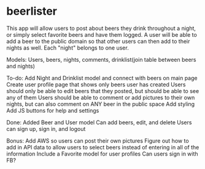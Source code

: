 # beerlister

This app will allow users to post about beers they drink throughout a night, or simply select favorite beers and have them logged.
A user will be able to add a beer to the public domain so that other users can then add to their nights as well.  Each "night" belongs to one user.


Models:
Users, beers, nights, comments, drinklist(join table between beers and nights)

To-do:
Add Night and Drinklist model and connect with beers on main page
Create user profile page that shows only beers user has created
Users should only be able to edit beers that they posted, but should be able to see any of them
Users should be able to comment or add pictures to their own nights, but can also comment on ANY beer in the public space
Add styling
Add JS buttons for help and settings

Done:
Added Beer and User model
Can add beers, edit, and delete
Users can sign up, sign in, and logout

Bonus:
Add AWS so users can post their own pictures
Figure out how to add in API data to allow users to select beers instead of entering in all of the information
Include a Favorite model for user profiles
Can users sign in with FB?

